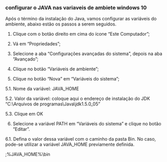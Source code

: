 ### configurar o JAVA nas variaveis de ambiete windows 10 ###

Após o término da instalação do Java, vamos configurar as variáveis do ambiente, abaixo estão os passos a serem seguidos.

1. Clique com o botão direito em cima do ícone “Este Computador”;

2. Vá em “Propriedades”;

3. Selecione a aba “Configurações avançadas do sistema”, depois na aba “Avançado”;

4. Clique no botão “Variáveis de ambiente”;

5. Clique no botão “Nova” em “Variáveis do sistema”;

  5.1. Nome da variável: JAVA_HOME

  5.2. Valor da variável: coloque aqui o endereço de instalação do JDK “C:\Arquivos de programas\Java\jdk1.5.0_05”

  5.3. Clique em OK

6. Selecione a variável PATH em “Variáveis do sistema” e clique no botão “Editar”.

  6.1. Defina o valor dessa variável com o caminho da pasta Bin. No caso, pode-se utilizar a variável JAVA_HOME previamente definida.

;%JAVA_HOME%\bin

 

